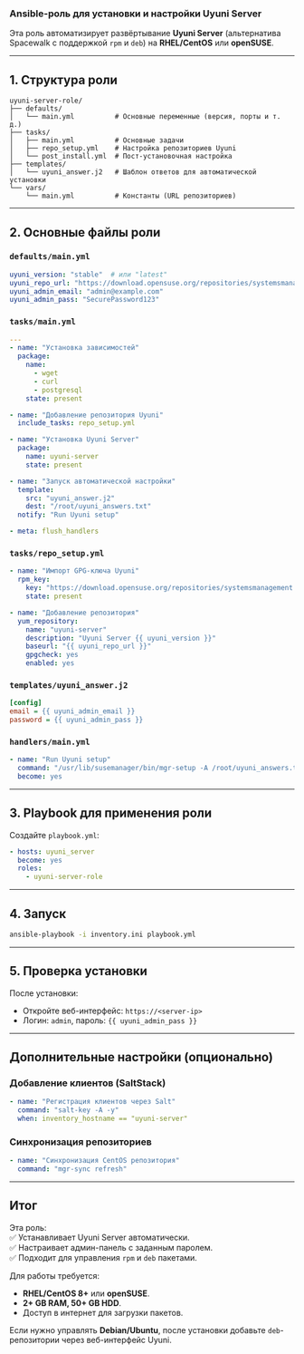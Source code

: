 ### **Ansible-роль для установки и настройки Uyuni Server**  

Эта роль автоматизирует развёртывание **Uyuni Server** (альтернатива Spacewalk с поддержкой `rpm` и `deb`) на **RHEL/CentOS** или **openSUSE**.  

---

## **1. Структура роли**  
```
uyuni-server-role/  
├── defaults/  
│   └── main.yml          # Основные переменные (версия, порты и т. д.)  
├── tasks/  
│   ├── main.yml          # Основные задачи  
│   ├── repo_setup.yml    # Настройка репозиториев Uyuni  
│   └── post_install.yml  # Пост-установочная настройка  
├── templates/  
│   └── uyuni_answer.j2   # Шаблон ответов для автоматической установки  
└── vars/  
    └── main.yml          # Константы (URL репозиториев)  
```

---

## **2. Основные файлы роли**  

### **`defaults/main.yml`**  
```yaml
uyuni_version: "stable"  # или "latest"
uyuni_repo_url: "https://download.opensuse.org/repositories/systemsmanagement:/Uyuni:/{{ uyuni_version }}/RHEL_8/"
uyuni_admin_email: "admin@example.com"
uyuni_admin_pass: "SecurePassword123"
```

### **`tasks/main.yml`**  
```yaml
---
- name: "Установка зависимостей"
  package:
    name:
      - wget
      - curl
      - postgresql
    state: present

- name: "Добавление репозитория Uyuni"
  include_tasks: repo_setup.yml

- name: "Установка Uyuni Server"
  package:
    name: uyuni-server
    state: present

- name: "Запуск автоматической настройки"
  template:
    src: "uyuni_answer.j2"
    dest: "/root/uyuni_answers.txt"
  notify: "Run Uyuni setup"

- meta: flush_handlers
```

### **`tasks/repo_setup.yml`**  
```yaml
- name: "Импорт GPG-ключа Uyuni"
  rpm_key:
    key: "https://download.opensuse.org/repositories/systemsmanagement:/Uyuni:/{{ uyuni_version }}/RHEL_8/repodata/repomd.xml.key"
    state: present

- name: "Добавление репозитория"
  yum_repository:
    name: "uyuni-server"
    description: "Uyuni Server {{ uyuni_version }}"
    baseurl: "{{ uyuni_repo_url }}"
    gpgcheck: yes
    enabled: yes
```

### **`templates/uyuni_answer.j2`**  
```ini
[config]
email = {{ uyuni_admin_email }}
password = {{ uyuni_admin_pass }}
```

### **`handlers/main.yml`**  
```yaml
- name: "Run Uyuni setup"
  command: "/usr/lib/susemanager/bin/mgr-setup -A /root/uyuni_answers.txt"
  become: yes
```

---

## **3. Playbook для применения роли**  
Создайте `playbook.yml`:  
```yaml
- hosts: uyuni_server
  become: yes
  roles:
    - uyuni-server-role
```

---

## **4. Запуск**  
```bash
ansible-playbook -i inventory.ini playbook.yml
```

---

## **5. Проверка установки**  
После установки:  
- Откройте веб-интерфейс: `https://<server-ip>`  
- Логин: `admin`, пароль: `{{ uyuni_admin_pass }}`  

---

## **Дополнительные настройки (опционально)**  
### **Добавление клиентов (SaltStack)**  
```yaml
- name: "Регистрация клиентов через Salt"
  command: "salt-key -A -y"
  when: inventory_hostname == "uyuni-server"
```

### **Синхронизация репозиториев**  
```yaml
- name: "Синхронизация CentOS репозитория"
  command: "mgr-sync refresh"
```

---

## **Итог**  
Эта роль:  
✅ Устанавливает Uyuni Server автоматически.  
✅ Настраивает админ-панель с заданным паролем.  
✅ Подходит для управления `rpm` и `deb` пакетами.  

Для работы требуется:  
- **RHEL/CentOS 8+** или **openSUSE**.  
- **2+ GB RAM, 50+ GB HDD**.  
- Доступ в интернет для загрузки пакетов.  

Если нужно управлять **Debian/Ubuntu**, после установки добавьте `deb`-репозитории через веб-интерфейс Uyuni.